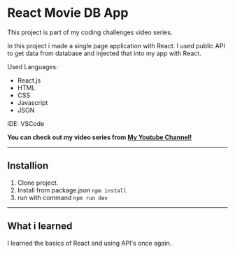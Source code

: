 # React Movie DB App

This project is part of my coding challenges video series.

In this project i made a single page application with React. I used public API to get data from database and injected that into my app with React.

Used Languages:

- React.js
- HTML
- CSS
- Javascript
- JSON

IDE: VSCode

**You can check out my video series from [My Youtube Channel!](https://www.youtube.com/channel/UCRDHTKI4CdWruExooizDMRw)**

---

## Installion

1. Clone project.
2. Install from package.json `npm install`
3. run with command `npm run dev`

---

## What i learned

I learned the basics of React and using API's once again.
